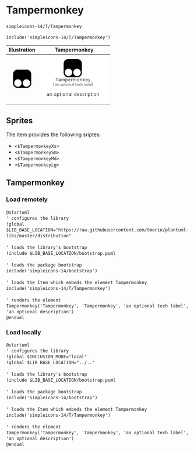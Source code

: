 # Tampermonkey


```text
simpleicons-14/T/Tampermonkey
```

```text
include('simpleicons-14/T/Tampermonkey')
```



| Illustration | Tampermonkey |
| :---: | :---: |
| ![illustration for Illustration](../../simpleicons-14/T/Tampermonkey.png) | ![illustration for Tampermonkey](../../simpleicons-14/T/Tampermonkey.Local.png) |



## Sprites
The item provides the following sriptes:

- `<$TampermonkeyXs>`
- `<$TampermonkeySm>`
- `<$TampermonkeyMd>`
- `<$TampermonkeyLg>`





## Tampermonkey

### Load remotely
```plantuml
@startuml
' configures the library
!global $LIB_BASE_LOCATION="https://raw.githubusercontent.com/tmorin/plantuml-libs/master/distribution"

' loads the library's bootstrap
!include $LIB_BASE_LOCATION/bootstrap.puml

' loads the package bootstrap
include('simpleicons-14/bootstrap')

' loads the Item which embeds the element Tampermonkey
include('simpleicons-14/T/Tampermonkey')

' renders the element
Tampermonkey('Tampermonkey', 'Tampermonkey', 'an optional tech label', 'an optional description')
@enduml
```

### Load locally
```plantuml
@startuml
' configures the library
!global $INCLUSION_MODE="local"
!global $LIB_BASE_LOCATION="../.."

' loads the library's bootstrap
!include $LIB_BASE_LOCATION/bootstrap.puml

' loads the package bootstrap
include('simpleicons-14/bootstrap')

' loads the Item which embeds the element Tampermonkey
include('simpleicons-14/T/Tampermonkey')

' renders the element
Tampermonkey('Tampermonkey', 'Tampermonkey', 'an optional tech label', 'an optional description')
@enduml
```

